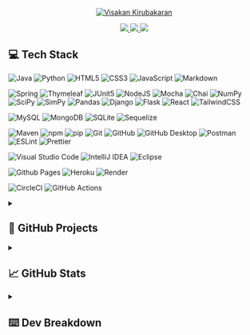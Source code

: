 <p align="center">
  <a href="https://github.com/DenverCoder1/readme-typing-svg">
  <img src="https://readme-typing-svg.demolab.com?font=Fira+Code&size=40&pause=1000&center=true&vCenter=true&multiline=true&repeat=false&width=1000&height=80&lines=Hello 👋, my name is Visakan+Kirubakaran" alt="Visakan Kirubakaran" />
</p>

<p align="center">
  <a href="https://www.linkedin.com/in/viskirubakaran/">
    <img src="https://img.shields.io/badge/LinkedIn-0077B5?style=for-the-badge&logo=linkedin&logoColor=white">
  </a>
  <a href="https://wakatime.com/@vikiru">
    <img src="https://img.shields.io/badge/WakaTime-000000?style=for-the-badge&logo=WakaTime&logoColor=white">
  </a>
  <a href="https://linktr.ee/vikiru">
    <img src="https://img.shields.io/badge/linktree-39E09B?style=for-the-badge&logo=linktree&logoColor=white">
  </a>
</p>

## 💻 Tech Stack

![Java](https://img.shields.io/badge/java-%23ED8B00.svg?style=for-the-badge&logo=openjdk&logoColor=white)
![Python](https://img.shields.io/badge/python-3670A0?style=for-the-badge&logo=python&logoColor=ffdd54)
![HTML5](https://img.shields.io/badge/HTML5-E34F26?style=for-the-badge&logo=html5&logoColor=white)
![CSS3](https://img.shields.io/badge/css3-%231572B6.svg?style=for-the-badge&logo=css3&logoColor=white)
![JavaScript](https://img.shields.io/badge/javascript-%23323330.svg?style=for-the-badge&logo=javascript&logoColor=%23F7DF1E)
![Markdown](https://img.shields.io/badge/markdown-%23000000.svg?style=for-the-badge&logo=markdown&logoColor=white)

![Spring](https://img.shields.io/badge/Spring-6DB33F?style=for-the-badge&logo=spring&logoColor=white)
![Thymeleaf](https://img.shields.io/badge/Thymeleaf-%23005C0F.svg?style=for-the-badge&logo=Thymeleaf&logoColor=white)
![JUnit5](https://img.shields.io/badge/Junit5-25A162?style=for-the-badge&logo=junit5&logoColor=white)
![NodeJS](https://img.shields.io/badge/node.js-6DA55F?style=for-the-badge&logo=node.js&logoColor=white)
![Mocha](https://img.shields.io/badge/-mocha-%238D6748?style=for-the-badge&logo=mocha&logoColor=white)
![Chai](https://img.shields.io/badge/chai-A30701?style=for-the-badge&logo=chai&logoColor=white)
![NumPy](https://img.shields.io/badge/Numpy-777BB4?style=for-the-badge&logo=numpy&logoColor=white)
![SciPy](https://img.shields.io/badge/SciPy-654FF0?style=for-the-badge&logo=SciPy&logoColor=white)
![SimPy](https://img.shields.io/badge/SimPy-3776AB?style=for-the-badge&logoColor=white)
![Pandas](https://img.shields.io/badge/Pandas-2C2D72?style=for-the-badge&logo=pandas&logoColor=white)
![Django](https://img.shields.io/badge/django-%23092E20.svg?style=for-the-badge&logo=django&logoColor=white)
![Flask](https://img.shields.io/badge/flask-%23000.svg?style=for-the-badge&logo=flask&logoColor=white)
![React](https://img.shields.io/badge/React-20232A?style=for-the-badge&logo=react&logoColor=61DAFB)
![TailwindCSS](https://img.shields.io/badge/Tailwind_CSS-38B2AC?style=for-the-badge&logo=tailwind-css&logoColor=white)

![MySQL](https://img.shields.io/badge/mysql-%2300f.svg?style=for-the-badge&logo=mysql&logoColor=white)
![MongoDB](https://img.shields.io/badge/MongoDB-%234ea94b.svg?style=for-the-badge&logo=mongodb&logoColor=white)
![SQLite](https://img.shields.io/badge/sqlite-%2307405e.svg?style=for-the-badge&logo=sqlite&logoColor=white)
![Sequelize](https://img.shields.io/badge/Sequelize-52B0E7?style=for-the-badge&logo=Sequelize&logoColor=white)

![Maven](https://img.shields.io/badge/apache_maven-C71A36?style=for-the-badge&logo=apachemaven&logoColor=white)
![npm](https://img.shields.io/badge/npm-CB3837?style=for-the-badge&logo=npm&logoColor=white)
![pip](https://img.shields.io/badge/pip-3776AB?style=for-the-badge&logo=python&logoColor=white)
![Git](https://img.shields.io/badge/GIT-E44C30?style=for-the-badge&logo=git&logoColor=white)
![GitHub](https://img.shields.io/badge/GitHub-100000?style=for-the-badge&logo=github&logoColor=white)
![GitHub Desktop](https://img.shields.io/badge/GitHub%20Desktop-800080?style=for-the-badge&logo=github&logoColor=white)
![Postman](https://img.shields.io/badge/Postman-FF6C37?style=for-the-badge&logo=postman&logoColor=white)
![ESLint](https://img.shields.io/badge/ESLint-4B3263?style=for-the-badge&logo=eslint&logoColor=white)
![Prettier](https://img.shields.io/badge/prettier-100000?style=for-the-badge&logo=prettier&logoColor=white)

![Visual Studio Code](https://img.shields.io/badge/Visual%20Studio%20Code-0078d7.svg?style=for-the-badge&logo=visual-studio-code&logoColor=white)
![IntelliJ IDEA](https://img.shields.io/badge/IntelliJIDEA-000000.svg?style=for-the-badge&logo=intellij-idea&logoColor=white)
![Eclipse](https://img.shields.io/badge/Eclipse-FE7A16.svg?style=for-the-badge&logo=Eclipse&logoColor=white)

![Github Pages](https://img.shields.io/badge/github%20pages-121013?style=for-the-badge&logo=github&logoColor=white)
![Heroku](https://img.shields.io/badge/heroku-%23430098.svg?style=for-the-badge&logo=heroku&logoColor=white)
![Render](https://img.shields.io/badge/Render-%46E3B7.svg?style=for-the-badge&logo=render&logoColor=white)

![CircleCI](https://img.shields.io/badge/CIRCLECI-02303A.svg?style=for-the-badge&logo=CIRCLECI&logoColor=white&color=%23343434)
![GitHub Actions](https://img.shields.io/badge/GitHub_Actions-2088FF?style=for-the-badge&logo=github-actions&logoColor=white)

<details>
<summary><h2>🚀 GitHub Projects</h2></summary>

|                   Project Name                    |                                Technologies Used                                 |                            Link                            |
| :-----------------------------------------------: | :------------------------------------------------------------------------------: | :--------------------------------------------------------: |
| Portfolio Website | `React`, `TailwindCSS` | [GitHub Repo](https://github.com/vikiru/vikiru.github.io) |
|         Urvo \| Multi-purpose Discord Bot         |                `Node.js`, `SQLite`, `Sequelize`, `Mocha`, `Chai`                 |       [GitHub Repo](https://github.com/vikiru/Urvo)        |
|         CodeSmell \| Static Analysis Tool         | `Java`,`Maven`, `JUnit`, `Python`, `JavaFX WebView`, `HTML`, `CSS`, `JavaScript` |     [GitHub Repo](https://github.com/vikiru/CodeSmell)     |
| discrete-sim \| Manufacturing Facility Simulation |                       `Python`, `NumPy`, `SciPy`, `SimPy`                        |   [GitHub Repo](https://github.com/vikiru/discrete-sim)    |
|   Mini-SurveyMonkey \| Spring Boot CRUD Web App   |       `Java`, `Maven`, `Spring Boot`, `Thymeleaf`, `JUnit`, `HTML`, `CSS`        | [GitHub Repo](https://github.com/vikiru/Mini-SurveyMonkey) |
|       Elevator Simulator \| Threads and UDP       |                             `Java`, `Maven`, `JUnit`                             |                         `private`                          |
|           digitalRisk \| MVC Swing Game           |                        `Java`, `Maven`, `JUnit`, `Swing`                         |    [GitHub Repo](https://github.com/flavji/digitalRisk)    |
</details>

<details>
  <summary><h2>📈 GitHub Stats</h2></summary>
  <p align="center">
<a href="https://github.com/anuraghazra/github-readme-stats"><img src="https://github-readme-stats.vercel.app/api/?username=vikiru&show_icons=true&count_private=true&theme=react&hide_border=true&bg_color=1F222E" width="400px" alt="Visakan Kirubakaran's Github Stats" /></a>
<a href="https://github.com/anuraghazra/github-readme-stats"><img src="https://github-readme-stats.vercel.app/api/top-langs/?username=vikiru&langs_count=8&layout=compact&theme=react&hide_border=true&bg_color=1F222E" height="167px"  alt="Visakan Kirubakaran's Most Used Languages"/></a>
    <a href="https://github.com/DenverCoder1/github-readme-streak-stats"><img src="https://streak-stats.demolab.com?user=vikiru&theme=monokai-metallian&hide_border=true&card_width=500&dates=61DBFA&currStreakNum=61DBFA&ring=61DBFA&currStreakLabel=61DBFA&sideNums=61DBFA&sideLabels=61DBFA&fire=61DBFA" alt="Visakan Kirubakaran's Programming Streak"/></a>
  </p>
</details>

<details>
  <summary><h2>⌨️ Dev Breakdown</h2></summary>
<!--START_SECTION:waka-->

```python
From: 09 December 2023 - To: 16 December 2023

Total Time: 2 hrs 20 mins

Python     1 hr 22 mins    ██████████████▓░░░░░░░░░░   58.35 %
YAML       29 mins         █████▒░░░░░░░░░░░░░░░░░░░   20.99 %
Markdown   12 mins         ██▒░░░░░░░░░░░░░░░░░░░░░░   08.87 %
Docker     10 mins         █▓░░░░░░░░░░░░░░░░░░░░░░░   07.26 %
Gherkin    2 mins          ▒░░░░░░░░░░░░░░░░░░░░░░░░   01.98 %
Other      1 min           ▒░░░░░░░░░░░░░░░░░░░░░░░░   01.42 %
```

<!--END_SECTION:waka-->
</details>

